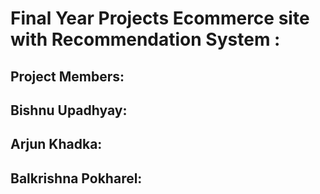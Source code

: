 # Final Year Projects Ecommerce site with Recommendation System :


## Project Members:

## Bishnu Upadhyay: 
## Arjun Khadka: 
## Balkrishna Pokharel:

